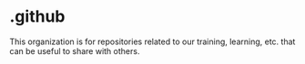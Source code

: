 # .github

This organization is for repositories related to our training, learning, etc. that can be useful to share with others.
